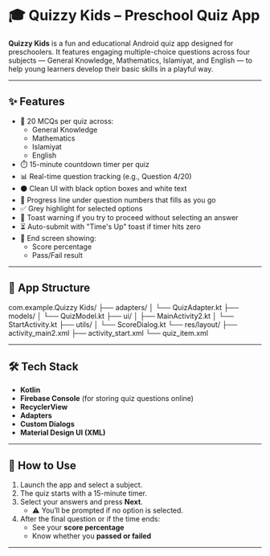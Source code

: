 # 🎓 Quizzy Kids – Preschool Quiz App

**Quizzy Kids** is a fun and educational Android quiz app designed for preschoolers. It features engaging multiple-choice questions across four subjects — General Knowledge, Mathematics, Islamiyat, and English — to help young learners develop their basic skills in a playful way.

---

## ✨ Features

- 🧠 20 MCQs per quiz across:
  - General Knowledge
  - Mathematics
  - Islamiyat
  - English
- ⏱️ 15-minute countdown timer per quiz
- 📊 Real-time question tracking (e.g., Question 4/20)
- ⚫ Clean UI with black option boxes and white text
- 🔁 Progress line under question numbers that fills as you go
- ✅ Grey highlight for selected options
- 🚫 Toast warning if you try to proceed without selecting an answer
- ⏳ Auto-submit with "Time's Up" toast if timer hits zero
- 🧾 End screen showing:
  - Score percentage
  - Pass/Fail result

---

## 📂 App Structure

com.example.Quizzy Kids/
├── adapters/
│ └── QuizAdapter.kt
├── models/
│ └── QuizModel.kt
├── ui/
│ ├── MainActivity2.kt
│ └── StartActivity.kt
├── utils/
│ └── ScoreDialog.kt
└── res/layout/
├── activity_main2.xml
├── activity_start.xml
└── quiz_item.xml


---

## 🛠️ Tech Stack

- **Kotlin**
- **Firebase Console** (for storing quiz questions online)
- **RecyclerView**
- **Adapters**
- **Custom Dialogs**
- **Material Design UI (XML)**


---

## 🚀 How to Use

1. Launch the app and select a subject.
2. The quiz starts with a 15-minute timer.
3. Select your answers and press **Next**.
   - ⚠️ You’ll be prompted if no option is selected.
4. After the final question or if the time ends:
   - See your **score percentage**
   - Know whether you **passed or failed**

---




